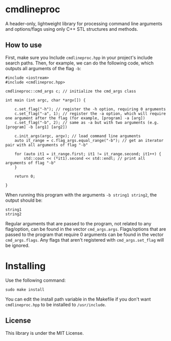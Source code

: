 # cmdlineproc

A header-only, lightweight library for processing command line arguments and options/flags using only C++ STL structures and methods.

## How to use

First, make sure you Include `cmdlineproc.hpp` in your project's include search paths.
Then, for example, we can do the following code, which outputs all arguments of the flag `-b`:

```
#include <iostream>
#include <cmdlineproc.hpp>

cmdlineproc::cmd_args c; // initialize the cmd_args class

int main (int argc, char *argv[]) {

    c.set_flag("-h"); // register the -h option, requiring 0 arguments
    c.set_flag("-a", 1); // register the -a option, which will require one argument after the flag (for example, [program] -a [arg])  
    c.set_flag("-b", 2); // same as -a but with two arguments (e.g. [program] -b [arg1] [arg2])
    
    c.init_args(argc, argv); // load command line arguments
    auto it_range = c.flag_args.equal_range("-b"); // get an iterator pair with all arguments of flag "-b"
   
    for (auto it1 = it_range.first; it1 != it_range.second; it1++) {
        std::cout << (*it1).second << std::endl; // print all arguments of flag "-b"
    }

    return 0;

}

```

When running this program with the arguments `-b string1 string2`, the output should be:

```
string1
string2
```

Regular arguments that are passed to the program, not related to any flag/option, can be found in the vector `cmd_args.args`.
Flags/options that are passed to the program that require 0 arguments can be found in the vector `cmd_args.flags`.
Any flags that aren't registered with `cmd_args.set_flag` will be ignored.

# Installing

Use the following command:

```
sudo make install
```

You can edit the install path variable in the Makefile if you don't want `cmdlineproc.hpp` to be installed to `/usr/include`.

## License

This library is under the MIT License.

